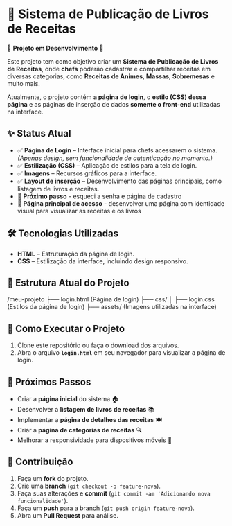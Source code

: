 # 📖 Sistema de Publicação de Livros de Receitas  

🚧 **Projeto em Desenvolvimento** 🚧  

Este projeto tem como objetivo criar um **Sistema de Publicação de Livros de Receitas**, onde **chefs** poderão cadastrar e compartilhar receitas em diversas categorias, como **Receitas de Animes**, **Massas**, **Sobremesas** e muito mais.  

Atualmente, o projeto contém **a página de login**, o **estilo (CSS) dessa página** e as páginas de inserção de dados **somente o front-end** utilizadas na interface.  

## ✨ Status Atual  

- ✅ **Página de Login** – Interface inicial para chefs acessarem o sistema. *(Apenas design, sem funcionalidade de autenticação no momento.)*  
- ✅ **Estilização (CSS)** – Aplicação de estilos para a tela de login.  
- ✅ **Imagens** – Recursos gráficos para a interface.  
- ✅ **Layout de inserção** – Desenvolvimento das páginas principais, como listagem de livros e receitas.
- 🚧 **Próximo passo** - esqueci a senha e página de cadastro
- 🚧 **Página principal de acesso** - desenvolver uma página com identidade visual para visualizar as receitas e os livros

## 🛠️ Tecnologias Utilizadas  

- **HTML** – Estruturação da página de login.  
- **CSS** – Estilização da interface, incluindo design responsivo.  

## 📂 Estrutura Atual do Projeto  
/meu-projeto
  ├── login.html              (Página de login)
  ├── css/
  │    ├── login.css          (Estilos da página de login)
  ├── assets/                 (Imagens utilizadas na interface)

## 🚀 Como Executar o Projeto  

1. Clone este repositório ou faça o download dos arquivos.  
2. Abra o arquivo **`login.html`** em seu navegador para visualizar a página de login.  

## 🎯 Próximos Passos  

- Criar a **página inicial** do sistema 🏠  
- Desenvolver a **listagem de livros de receitas** 📚  
- Implementar a **página de detalhes das receitas** 🍽️  
- Criar a **página de categorias de receitas** 🔍  
- Melhorar a responsividade para dispositivos móveis 📱  

## 🤝 Contribuição  

1. Faça um **fork** do projeto.  
2. Crie uma **branch** (`git checkout -b feature-nova`).  
3. Faça suas alterações e **commit** (`git commit -am 'Adicionando nova funcionalidade'`).  
4. Faça um **push** para a branch (`git push origin feature-nova`).  
5. Abra um **Pull Request** para análise.  

